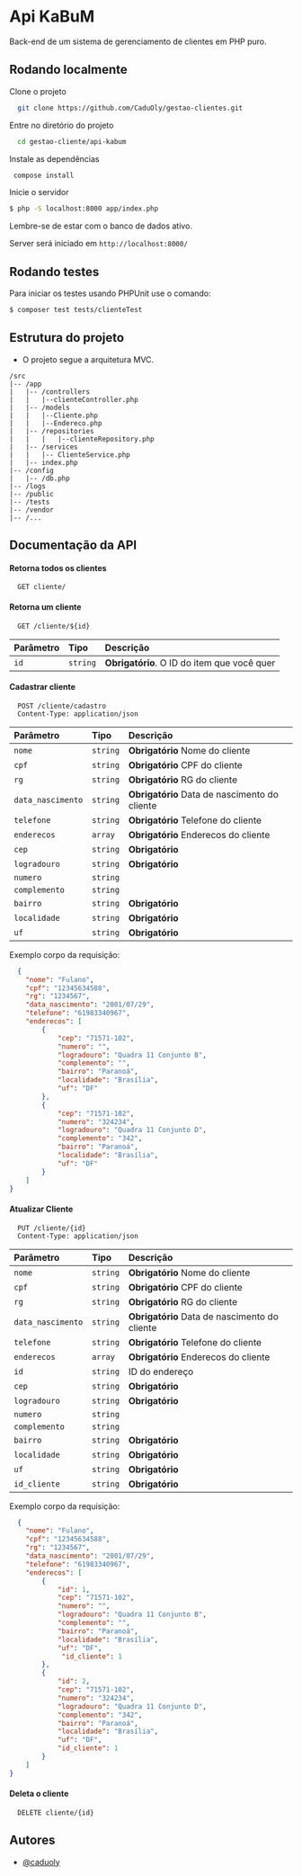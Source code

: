 # Api KaBuM

Back-end de um sistema de gerenciamento de clientes em PHP puro.

## Rodando localmente

Clone o projeto

```bash
  git clone https://github.com/CaduOly/gestao-clientes.git
```

Entre no diretório do projeto

```bash
  cd gestao-cliente/api-kabum
```

Instale as dependências

```bash
 compose install
```

Inicie o servidor

```bash
$ php -S localhost:8000 app/index.php
```

Lembre-se de estar com o banco de dados ativo.

Server será iniciado em `http://localhost:8000/`

## Rodando testes

Para iniciar os testes usando PHPUnit use o comando:

```bash
$ composer test tests/clienteTest
```

## Estrutura do projeto

-   O projeto segue a arquitetura MVC.

```plaintext
/src
|-- /app
|   |-- /controllers
|   |   |--clienteController.php
|   |-- /models
|   |   |--Cliente.php
|   |   |--Endereco.php
|   |-- /repositories
|   |   |   |--clienteRepository.php
|   |-- /services
|   |   |-- ClienteService.php
|   |-- index.php
|-- /config
|   |-- /db.php
|-- /logs
|-- /public
|-- /tests
|-- /vendor
|-- /...
```

## Documentação da API

#### Retorna todos os clientes

```http
  GET cliente/
```

#### Retorna um cliente

```http
  GET /cliente/${id}
```

| Parâmetro | Tipo     | Descrição                                   |
| :-------- | :------- | :------------------------------------------ |
| `id`      | `string` | **Obrigatório**. O ID do item que você quer |

#### Cadastrar cliente

```http
  POST /cliente/cadastro
  Content-Type: application/json
```

| Parâmetro         | Tipo     | Descrição                                     |
| :---------------- | :------- | :-------------------------------------------- |
| `nome`            | `string` | **Obrigatório** Nome do cliente               |
| `cpf`             | `string` | **Obrigatório** CPF do cliente                |
| `rg`              | `string` | **Obrigatório** RG do cliente                 |
| `data_nascimento` | `string` | **Obrigatório** Data de nascimento do cliente |
| `telefone`        | `string` | **Obrigatório** Telefone do cliente           |
| `enderecos`       | `array`  | **Obrigatório** Enderecos do cliente          |
| `cep`             | `string` | **Obrigatório**                               |
| `logradouro`      | `string` | **Obrigatório**                               |
| `numero`          | `string` |                                               |
| `complemento`     | `string` |                                               |
| `bairro`          | `string` | **Obrigatório**                               |
| `localidade`      | `string` | **Obrigatório**                               |
| `uf`              | `string` | **Obrigatório**                               |

Exemplo corpo da requisição:

```JSON
  {
    "nome": "Fulano",
    "cpf": "12345634588",
    "rg": "1234567",
    "data_nascimento": "2001/07/29",
    "telefone": "61983340967",
    "enderecos": [
        {
            "cep": "71571-102",
            "numero": "",
            "logradouro": "Quadra 11 Conjunto B",
            "complemento": "",
            "bairro": "Paranoá",
            "localidade": "Brasília",
            "uf": "DF"
        },
        {
            "cep": "71571-102",
            "numero": "324234",
            "logradouro": "Quadra 11 Conjunto D",
            "complemento": "342",
            "bairro": "Paranoá",
            "localidade": "Brasília",
            "uf": "DF"
        }
    ]
}
```

#### Atualizar Cliente

```http
  PUT /cliente/{id}
  Content-Type: application/json
```

| Parâmetro         | Tipo     | Descrição                                     |
| :---------------- | :------- | :-------------------------------------------- |
| `nome`            | `string` | **Obrigatório** Nome do cliente               |
| `cpf`             | `string` | **Obrigatório** CPF do cliente                |
| `rg`              | `string` | **Obrigatório** RG do cliente                 |
| `data_nascimento` | `string` | **Obrigatório** Data de nascimento do cliente |
| `telefone`        | `string` | **Obrigatório** Telefone do cliente           |
| `enderecos`       | `array`  | **Obrigatório** Enderecos do cliente          |
| `id`              | `string` | ID do endereço                                |
| `cep`             | `string` | **Obrigatório**                               |
| `logradouro`      | `string` | **Obrigatório**                               |
| `numero`          | `string` |                                               |
| `complemento`     | `string` |                                               |
| `bairro`          | `string` | **Obrigatório**                               |
| `localidade`      | `string` | **Obrigatório**                               |
| `uf`              | `string` | **Obrigatório**                               |
| `id_cliente`      | `string` | **Obrigatório**                               |

Exemplo corpo da requisição:

```JSON
  {
    "nome": "Fulano",
    "cpf": "12345634588",
    "rg": "1234567",
    "data_nascimento": "2001/07/29",
    "telefone": "61983340967",
    "enderecos": [
        {
            "id": 1,
            "cep": "71571-102",
            "numero": "",
            "logradouro": "Quadra 11 Conjunto B",
            "complemento": "",
            "bairro": "Paranoá",
            "localidade": "Brasília",
            "uf": "DF",
             "id_cliente": 1
        },
        {
            "id": 2,
            "cep": "71571-102",
            "numero": "324234",
            "logradouro": "Quadra 11 Conjunto D",
            "complemento": "342",
            "bairro": "Paranoá",
            "localidade": "Brasília",
            "uf": "DF",
            "id_cliente": 1
        }
    ]
}
```

#### Deleta o cliente

```http
  DELETE cliente/{id}
```

## Autores

-   [@caduoly](https://www.github.com/caduoly)
